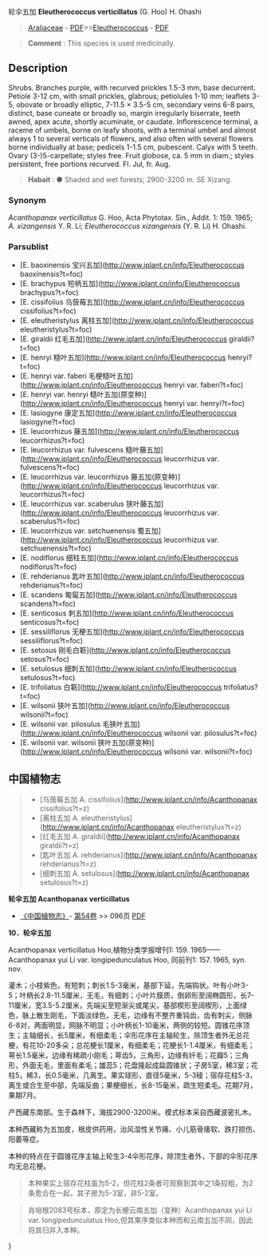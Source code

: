 轮伞五加 **Eleutherococcus verticillatus** (G. Hoo) H. Ohashi

> [Araliaceae](http://www.iplant.cn/info/Araliaceae?t=foc) - [PDF](http://www.iplant.cn/foc/pdf/Araliaceae.pdf)>>[Eleutherococcus](http://www.iplant.cn/info/Eleutherococcus?t=foc) - [PDF](http://www.iplant.cn/foc/pdf/Eleutherococcus.pdf)


> **Comment** : 
> This species is used medicinally.

## Description

Shrubs. Branches purple, with recurved prickles 1.5-3 mm, base decurrent. Petiole 3-12 cm, with small prickles, glabrous; petiolules 1-10 mm; leaflets 3-5, obovate or broadly elliptic, 7-11.5 × 3.5-5 cm, secondary veins 6-8 pairs, distinct, base cuneate or broadly so, margin irregularly biserrate, teeth awned, apex acute, shortly acuminate, or caudate. Inflorescence terminal, a raceme of umbels, borne on leafy shoots, with a terminal umbel and almost always 1 to several verticals of flowers, and also often with several flowers borne individually at base; pedicels 1-1.5 cm, pubescent. Calyx with 5 teeth. Ovary (3-)5-carpellate; styles free. Fruit globose, ca. 5 mm in diam.; styles persistent, free portions recurved. Fl. Jul, fr. Aug.


> **Habait** : 
>● Shaded and wet forests; 2900-3200 m. SE Xizang.

### Synonym
*Acanthopanax verticillatus* G. Hoo, Acta Phytotax. Sin., Addit. 1: 159. 1965; *A. xizangensis* Y. R. Li; *Eleutherococcus* *xizangensis* (Y. R. Li) H. Ohashi.

### Parsublist

* [E.  baoxinensis  宝兴五加](http://www.iplant.cn/info/Eleutherococcus baoxinensis?t=foc)
* [E.  brachypus  短柄五加](http://www.iplant.cn/info/Eleutherococcus brachypus?t=foc)
* [E.  cissifolius  乌蔹莓五加](http://www.iplant.cn/info/Eleutherococcus cissifolius?t=foc)
* [E.  eleutheristylus  离柱五加](http://www.iplant.cn/info/Eleutherococcus eleutheristylus?t=foc)
* [E.  giraldii  红毛五加](http://www.iplant.cn/info/Eleutherococcus giraldii?t=foc)
* [E.  henryi  糙叶五加](http://www.iplant.cn/info/Eleutherococcus henryi?t=foc)
* [E.  henryi var. faberi  毛梗糙叶五加](http://www.iplant.cn/info/Eleutherococcus henryi var. faberi?t=foc)
* [E.  henryi var. henryi  糙叶五加(原变种)](http://www.iplant.cn/info/Eleutherococcus henryi var. henryi?t=foc)
* [E.  lasiogyne  康定五加](http://www.iplant.cn/info/Eleutherococcus lasiogyne?t=foc)
* [E.  leucorrhizus  藤五加](http://www.iplant.cn/info/Eleutherococcus leucorrhizus?t=foc)
* [E.  leucorrhizus var. fulvescens  糙叶藤五加](http://www.iplant.cn/info/Eleutherococcus leucorrhizus var. fulvescens?t=foc)
* [E.  leucorrhizus var. leucorrhizus  藤五加(原变种)](http://www.iplant.cn/info/Eleutherococcus leucorrhizus var. leucorrhizus?t=foc)
* [E.  leucorrhizus var. scaberulus  狭叶藤五加](http://www.iplant.cn/info/Eleutherococcus leucorrhizus var. scaberulus?t=foc)
* [E.  leucorrhizus var. setchuenensis  蜀五加](http://www.iplant.cn/info/Eleutherococcus leucorrhizus var. setchuenensis?t=foc)
* [E.  nodiflorus  细柱五加](http://www.iplant.cn/info/Eleutherococcus nodiflorus?t=foc)
* [E.  rehderianus  匙叶五加](http://www.iplant.cn/info/Eleutherococcus rehderianus?t=foc)
* [E.  scandens  匍匐五加](http://www.iplant.cn/info/Eleutherococcus scandens?t=foc)
* [E.  senticosus  刺五加](http://www.iplant.cn/info/Eleutherococcus senticosus?t=foc)
* [E.  sessiliflorus  无梗五加](http://www.iplant.cn/info/Eleutherococcus sessiliflorus?t=foc)
* [E.  setosus  刚毛白簕](http://www.iplant.cn/info/Eleutherococcus setosus?t=foc)
* [E.  setulosus  细刺五加](http://www.iplant.cn/info/Eleutherococcus setulosus?t=foc)
* [E.  trifoliatus  白簕](http://www.iplant.cn/info/Eleutherococcus trifoliatus?t=foc)
* [E.  wilsonii  狭叶五加](http://www.iplant.cn/info/Eleutherococcus wilsonii?t=foc)
* [E.  wilsonii var. pilosulus  毛狭叶五加](http://www.iplant.cn/info/Eleutherococcus wilsonii var. pilosulus?t=foc)
* [E.  wilsonii var. wilsonii  狭叶五加(原变种)](http://www.iplant.cn/info/Eleutherococcus wilsonii var. wilsonii?t=foc)


## 中国植物志

> * [乌蔹莓五加  A.  cissifolius](http://www.iplant.cn/info/Acanthopanax cissifolius?t=z)
> * [离柱五加  A.  eleutheristylus](http://www.iplant.cn/info/Acanthopanax eleutheristylus?t=z)
> * [红毛五加  A.  giraldii](http://www.iplant.cn/info/Acanthopanax giraldii?t=z)
> * [匙叶五加  A.  rehderianus](http://www.iplant.cn/info/Acanthopanax rehderianus?t=z)
> * [细刺五加  A.  setulosus](http://www.iplant.cn/info/Acanthopanax setulosus?t=z)


**轮伞五加 Acanthopanax verticillatus**

* [《中国植物志》](http://www.iplant.cn/frps)- [第54卷](http://www.iplant.cn/frps/vol/54) >> 096页 [PDF](http://www.iplant.cn/frps/pdf/54/096.PDF)


**10．轮伞五加**

Acanthopanax verticillatus Hoo,植物分类学报增刊1: 159. 1965——Acanthopanax yui Li var. longipedunculatus Hoo, 同前刊1: 157. 1965, syn. nov.

灌木；小枝紫色，有短刺；刺长1.5-3毫米，基部下延，先端钩状。叶有小叶3-5；叶柄长2.8-11.5厘米，无毛，有细刺；小叶片膜质，倒卵形至阔椭圆形，长7-11厘米，宽3.5-5.2厘米，先端尖至短渐尖或尾尖，基部楔形至阔楔形，上面绿色，脉上散生刚毛，下面淡绿色，无毛，边缘有不整齐重钝齿，齿有刺尖，侧脉6-8对，两面明显，网脉不明显；小叶柄长1-10毫米，两侧的较短。圆锥花序顶生；主轴细长，长5厘米，有细柔毛；伞形花序在主轴轮生，除顶生者外无总花梗，有花10-20多朵；总花梗长1厘米，有细柔毛；花梗长1-1.4厘米，有细柔毛；萼长1.5毫米，边缘有稀疏小刚毛；萼齿5，三角形，边缘有纤毛；花瓣5；三角形，外面无毛，里面有柔毛；雄蕊5；花盘隆起成扁圆锥状；子房5室，稀3室；花柱5，稀3，长0.5毫米，几离生。果实球形，直径5毫米，5-3稜；宿存花柱5-3，离生或合生至中部，先端反曲；果梗细长，长8-15毫米，疏生短柔毛。花期7月，果期7月。

产西藏东南部。生于森林下，海拔2900-3200米。模式标本采自西藏波密扎木。

本种西藏称为五加皮，根皮供药用，治风湿性关节痛、小儿筋骨痿软、跌打损伤、阳萎等症。

本种的特点在于圆锥花序主轴上轮生3-4伞形花序，除顶生者外，下部的伞形花序均无总花梗。

> 本种果实上宿存花柱虽为5-2，但花柱2条者可观察到其中之1条较粗，为2条愈合在一起，其子房为5-3室，非5-2室。

> 肖培根2083号标本，原定为长梗云南五加（变种）Acanthopanax yui Li var. longipedunculatus Hoo,但其果序类似本种而和云南五加不同，因此将其归并入本种。

}